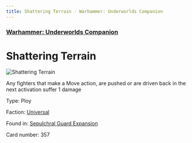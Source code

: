 ```yaml
---
title: Shattering Terrain - Warhammer: Underworlds Companion
---
```


### [Warhammer: Underworlds Companion](https://guidokessels.github.io/wh-underworlds)

  

# Shattering Terrain

![Shattering Terrain](https://warhammerunderworlds.com/wp-content/uploads/sites/6/2017/12/357_ENG-Shattering-Terrain.png)

Any fighters that make a Move action, are pushed or are driven back in the next activation suffer 1 damage

Type: Ploy

Faction: [Universal](https://guidokessels.github.io/wh-underworlds/factions/universal)

Found in: [Sepulchral Guard Expansion](https://guidokessels.github.io/wh-underworlds/locations/sepulchral-guard-expansion)

Card number: 357
